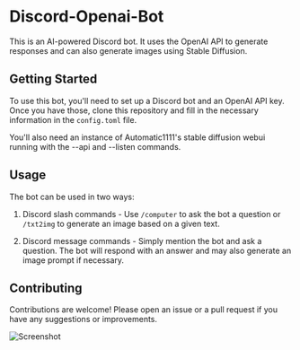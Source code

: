 # Discord-Openai-Bot
This is an AI-powered Discord bot. It uses the OpenAI API to generate responses and can also generate images using Stable Diffusion.

## Getting Started

To use this bot, you'll need to set up a Discord bot and an OpenAI API key. Once you have those, clone this repository and fill in the necessary information in the `config.toml` file.

You'll also need an instance of Automatic1111's stable diffusion webui running with the --api and --listen commands.

## Usage

The bot can be used in two ways:

1. Discord slash commands - Use `/computer` to ask the bot a question or `/txt2img` to generate an image based on a given text.

2. Discord message commands - Simply mention the bot and ask a question. The bot will respond with an answer and may also generate an image prompt if necessary.

## Contributing

Contributions are welcome! Please open an issue or a pull request if you have any suggestions or improvements.

![Screenshot](screenshot.png)
